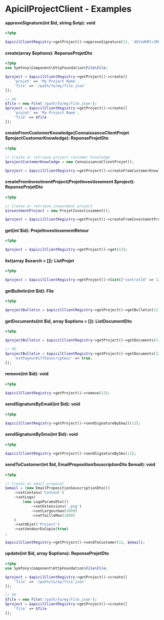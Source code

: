 # ApicilProjectClient - Examples

#### approveSignature(int $id, string $otp): void

```php
<?php

$apicilClientRegistry->getProject()->approveSignature(12, 'dGVzdHRlc3R0ZXN0dGVzdHRlc3Q=');
```

#### create(array $options): ReponseProjetDto

```php
<?php
use Symfony\Component\HttpFoundation\File\File;

$project = $apicilClientRegistry->getProject()->create([
    'projet' => 'My Project Name',
    'file' => '/path/to/my/file.json'
]);

// OR
$file = new File('/path/to/my/file.json');
$project = $apicilClientRegistry->getProject()->create([
    'projet' => 'My Project Name',
    'file' => $file
]);
```

#### createFromCustomerKnowledge(ConnaissanceClientProjet $projectCustomerKnowledge): ReponseProjetDto

```php
<?php

// Create or retrieve project customer knowledge
$projectCustomerKnowledge = new ConnaissanceClientProjet();

$project = $apicilClientRegistry->getProject()->createFromCustomerKnowledge($projectCustomerKnowledge);
```

#### createFromInvestmentProject(ProjetInvestissement $project): ReponseProjetDto

```php
<?php

// Create or retrieve investment project
$investmentProject = new ProjetInvestissement();

$project = $apicilClientRegistry->getProject()->createFromInvestmentProject($investmentProject);
```

#### get(int $id): ProjetInvestissementRetour

```php
<?php

$project = $apicilClientRegistry->getProject()->get(12);
```

#### list(array $search = []): ListProjet

```php
<?php

$project = $apicilClientRegistry->getProject()->list(["contratId" => 123456789]);
```

#### getBulletin(int $id): File

```php
<?php

$projectBulletin = $apicilClientRegistry->getProject()->getBulletin(12);
```

#### getDocuments(int $id, array $options = []): ListDocumentDto

```php
<?php

$projectBulletin = $apicilClientRegistry->getProject()->getDocuments(12);

// OR
$projectBulletin = $apicilClientRegistry->getProject()->getDocuments(12, [
    'estPayeurDiffSouscripteur' => true,
]);
```

#### remove(int $id): void

```php
<?php

$apicilClientRegistry->getProject()->remove(12);
```

#### sendSignatureByEmail(int $id): void

```php
<?php

$apicilClientRegistry->getProject()->sendSignatureByEmail(12);
```

#### sendSignatureBySms(int $id): void

```php
<?php

$apicilClientRegistry->getProject()->sendSignatureBySms(12);
```

#### sendToCustomer(int $id, EmailPropositionSouscriptionDto $email): void

```php
<?php

// Create or email proposal
$email = (new EmailPropositionSouscriptionDto())
    ->setContenu('Content')
    ->setLogo(
        (new LogoParamsDto())
            ->setExtensions('.png')
            ->setLargeurmax(1000)
            ->setTailleMax(1000)
    )
    ->setObjet('Project')
    ->setVendeurEnCopie(true)
;

$apicilClientRegistry->getProject()->sendToCustomer(12, $email);
```

#### update(int $id, array $options): ReponseProjetDto

```php
<?php
use Symfony\Component\HttpFoundation\File\File;

$project = $apicilClientRegistry->getProject()->create([
    'file' => '/path/to/my/file.json'
]);

// OR
$file = new File('/path/to/my/file.json');
$project = $apicilClientRegistry->getProject()->create([
    'file' => $file
]);
```
